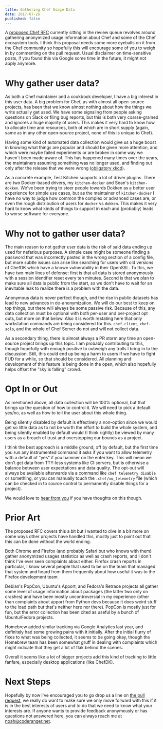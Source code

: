 ```yaml
---
title: Gathering Chef Usage Data
date: 2017-07-26
published: false
---
```


A [proposed Chef RFC](https://github.com/chef/chef-rfc/pull/269) currently
sitting in the review queue revolves around gathering anonymized usage information
about Chef and some of the Chef ecosystem tools. I think this proposal needs
some more eyeballs on it from the Chef community so hopefully this will encourage
some of you to weigh in by commenting on the pull request. Usual disclaimer on
time-sensitive posts, if you found this via Google some time in the future,
it might not apply anymore.

# Why gather user data?

As both a Chef maintainer and a cookbook developer, I have a big interest in this
user data. A big problem for Chef, as with almost all open-source projects, has
been that we know almost nothing about how the things we write actually get used.
We have some signaling from people asking questions on Slack or filing bug
reports, but this is both very coarse-grained and ignores a huge majority of
users. This makes it very hard to know how to allocate time and resources, both
of which are in short supply (again, same as in any other open-source project,
none of this is unique to Chef).

Having some kind of automated data collection would give us a huge boost in
knowing what things are popular and should be given more attention, and which
were maybe failed experiments or are broken in some way we haven't been made
aware of. This has happened many times over the years, the maintainers assuming
something was no longer used, and finding out only after the release that we were
wrong ([obligatory xkcd](https://xkcd.com/1172/)).

As a concrete example, Test Kitchen supports a lot of driver plugins. There are
two Docker-based drivers, my `kitchen-docker` and Sean's `kitchen-dokken`. We've
been trying to steer people towards Dokken as a better user experience for
simple use cases, but as the maintainer of `kitchen-docker` I have no way to
judge how common the complex or advanced cases are, or even the rough distribution
of users for `docker` vs `dokken`. This makes it very hard to know what kinds
of things to support in each and (probably) leads to worse software for everyone.

# Why not to gather user data?

The main reason to not gather user data is the risk of said data ending up
used for nefarious purposes. A simple case might be someone finding a password
that was incorrectly pasted in the wrong section of a config file, but more subtle
issues can arise like searching for users with old versions of ChefDK which have
a known vulnerability in their OpenSSL. To this, we have two main lines of defense:
first is that all data is stored anonymously with a session identifier reset
every ten minutes. Second is that we plan to make sure all data is public from
the start, so we don't have to wait for an inevitable leak to realize there is
a problem with the data.

Anonymous data is never perfect though, and the rise in public datasets has lead
to new advances in de-anonymization. We will do our best to keep on top things,
but there will always be some passive risk. Because of this, any data collection
must be optional with both per-user and per-project opt outs, but more on that
below. Also it is worth restating here that only workstation commands are being
considered for this. `chef-client`, `chef-solo`, and the whole of Chef Server
do not and will not collect data.

As a secondary thing, there is almost always a PR storm any time an open-source
project brings up this topic. I am probably contributing to this, though hopefully
with enough positive to outweigh any trolls I bring in to the discussion. Still,
this could end up being a harm to users if we have to fight FUD for a while, so
that should be considered. All planning and development of this feature is being
done in the open, which also hopefully helps offset the "sky is falling" crowd.

# Opt In or Out

As mentioned above, all data collection will be 100% optional, but that brings
up the question of how to control it. We will need to pick a default yes/no, as
well as how to tell the user about this whole thing.

Being silently disabled by default is effectively a non-option since we would get
so little data as to not be worth the effort to build the whole system, and
being silently enabled by default would (I think rightly) be viewed by many users
as a breach of trust and overstepping our bounds as a project.

I think the best approach is a middle ground, off by default, but the first time
you run any instrumented command it asks if you want to allow telemetry with a
default of "yes" if you hammer on the enter key. This will mean we don't get
data from TTY-less systems like CI servers, but is otherwise a balance between
user expectations and data quality. The opt-out will always be available afterwards
via a command like `chef telemetry disable` or something, or you can manually
touch the `.chef/no_telemetry` file (which can be checked in to source control to
permanently disable things for a project).

We would love to [hear from you](https://github.com/chef/chef-rfc/pull/269) if
you have thoughts on this though.

# Prior Art

The proposed RFC covers this a bit but I wanted to dive in a bit more on some
ways other projects have handled this, mostly just to point out that this can
be done without the world ending.

Both Chrome and Firefox (and probably Safari but who knows with them) gather
anonymized usages statistics as well as crash reports, and I don't think I've
ever seen complaints about either. Firefox crash reports in particular, I know
several people that used to be on the team that managed that system and heard
from them frequently about how useful it was to the Firefox development team.

Debian's PopCon, Ubuntu's Apport, and Fedora's Retrace projects all gather some
level of usage information about packages (the latter two only on crashes) and
have been mostly uncontroversial in my experience (other than complaints about
apport from Python devs because it does weird stuff to the load path but that's
neither here nor there). PopCon is mostly just for fun, but the error collection
has been cited as useful by a bunch of Ubuntu/Fedora projects.

Homebrew added similar tracking via Google Analytics last year, and definitely
had some growing pains with it initially. After the initial flurry of fixes to
what was being collected, it seems to be going okay, though the Homebrew team
has been somewhat gruff in dealing with complaints which might indicate that they
get a lot of flak behind the scenes.

Overall it seems like a lot of bigger projects add this kind of tracking to
little fanfare, especially desktop applications (like ChefDK).

# Next Steps

Hopefully by now I've encouraged you to go drop us a line on [the pull request](https://github.com/chef/chef-rfc/pull/269),
we really do want to make sure we only move forward with this if it is in the
best interests of users and to do that we need to know what your interests are.
If anyone wants to provide feedback anonymously or has questions not answered here,
you can always reach me at <a href="&#x6d;&#97;&#x69;&#108;&#x74;&#111;&#x3a;&#110;&#111;&#x61;&#104;&#x40;&#x63;&#x6f;&#x64;&#101;&#114;&#x61;&#110;&#103;&#101;&#x72;&#46;&#110;&#x65;&#x74;">&#110;&#x6f;&#97;&#x68;&#x40;&#x63;&#111;&#100;&#101;&#x72;&#x61;&#x6e;&#x67;&#x65;&#114;&#46;&#110;&#x65;&#x74;</a>.

